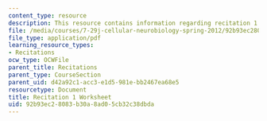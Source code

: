 ```yaml
---
content_type: resource
description: This resource contains information regarding recitation 1 worksheet
file: /media/courses/7-29j-cellular-neurobiology-spring-2012/92b93ec28083b30a8ad05cb32c38dbda_MIT7_29JS12_Recitation1.pdf
file_type: application/pdf
learning_resource_types:
- Recitations
ocw_type: OCWFile
parent_title: Recitations
parent_type: CourseSection
parent_uid: d42a92c1-acc3-e1d5-981e-bb2467ea68e5
resourcetype: Document
title: Recitation 1 Worksheet
uid: 92b93ec2-8083-b30a-8ad0-5cb32c38dbda
---
```

